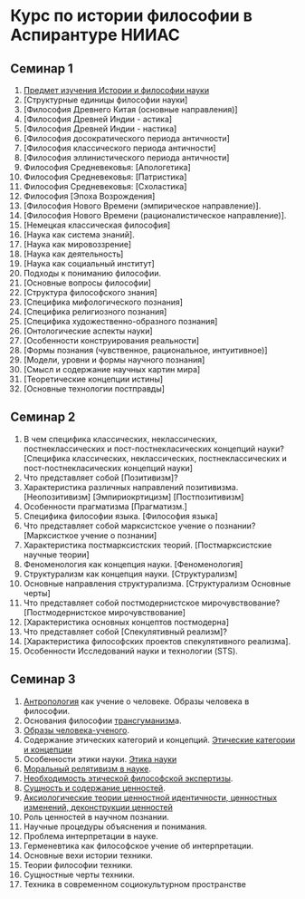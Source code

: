 # Курс по истории философии в Аспирантуре НИИАС

## Семинар 1
1. [Предмет изучения Истории и философии науки](https://github.com/island-jack/philosophy_niias/blob/85439caf243a64ed919f13f7cf4d0fe23172c867/%D0%9F%D1%80%D0%B5%D0%B4%D0%BC%D0%B5%D1%82%20%D0%B8%D0%B7%D1%83%D1%87%D0%B5%D0%BD%D0%B8%D1%8F%20%D0%98%D1%81%D1%82%D0%BE%D1%80%D0%B8%D0%B8%20%D0%B8%20%D1%84%D0%B8%D0%BB%D0%BE%D1%81%D0%BE%D1%84%D0%B8%D0%B8%20%D0%BD%D0%B0%D1%83%D0%BA%D0%B8.md)
2. [Структурные единицы философии науки]
3. [Философия Древнего Китая (основные направления)]
4. [Философия Древней Индии - астика]
5. [Философия Древней Индии - настика]
6. [Философия досократического периода античности]
7. [Философия классического периода античности]
8. [Философия эллинистического периода античности]
9. Философия Средневековья: [Апологетика]
10. Философия Средневековья: [Патристика]
11. Философия Средневековья: [Схоластика]
12. Философия [Эпоха Возрождения]
13. [Философия Нового Времени (эмпирическое направление)].
14. [Философия Нового Времени (рационалистическое направление)].
15. [Немецкая классическая философия]
16. [Наука как система знаний].
17. [Наука как мировоззрение]
18. [Наука как деятельность]
19. [Наука как социальный институт]
20. Подходы к пониманию философии.
21. [Основные вопросы философии]
22. [Структура философского знания]
23. [Специфика мифологического познания]
24. [Специфика религиозного познания]
25. [Специфика художественно-образного познания]
26. [Онтологические аспекты науки]
27. [Особенности конструирования реальности]
28. [Формы познания (чувственное, рациональное, интуитивное)]
29. [Модели, уровни и формы научного познания]
30. [Смысл и содержание научных картин мира]
31. [Теоретические концепции истины]
32. [Основные технологии постправды]

## Семинар 2

1. В чем специфика классических, неклассических, постнеклассических и пост-постнекласических концепций науки? [Специфика классических, неклассических, постнеклассических и пост-постнекласических концепций науки]
2. Что представляет собой [Позитивизм]? 
3. Характеристика различных направлений позитивизма. [Неопозитивизм] [Эмпириокртицизм] [Постпозитивизм]
4. Особенности прагматизма [Прагматизм.]
5. Специфика философии языка. [Философия языка]
6. Что представляет собой марксистское учение о познании?  [Марксисткое учение о познании]
7. Характеристика постмарксистских теорий. [Постмарксистские научные теории]
8. Феноменология как концепция науки. [Феноменология]
9. Структурализм как концепция науки. [Структурализм]
10. Основные направления структурализма. [Структурализм Основные черты]
11. Что представляет собой постмодернистское мирочувствование? [Постмодернистское мирочувствование]
12. [Характеристика основных концептов постмодерна]
13. Что представляет собой [Спекулятивный реализм]?
14. [Характеристика философских проектов спекулятивного реализма].
15. Особенности Исследований науки и технологии (STS).

## Семинар 3

1. [Антропология](https://github.com/island-jack/philosophy_niias/blob/85439caf243a64ed919f13f7cf4d0fe23172c867/%D0%90%D0%BD%D1%82%D1%80%D0%BE%D0%BF%D0%BE%D0%BB%D0%BE%D0%B3%D0%B8%D1%8F.md) как учение о человеке. Образы человека в философии.
2. Основания философии [трансгуманизм](https://github.com/island-jack/philosophy_niias/blob/85439caf243a64ed919f13f7cf4d0fe23172c867/%D1%82%D1%80%D0%B0%D0%BD%D1%81%D0%B3%D1%83%D0%BC%D0%B0%D0%BD%D0%B8%D0%B7%D0%BC.md)а.
3. [Образы человека-ученого](https://github.com/island-jack/philosophy_niias/blob/85439caf243a64ed919f13f7cf4d0fe23172c867/%D0%9E%D0%B1%D1%80%D0%B0%D0%B7%D1%8B%20%D1%87%D0%B5%D0%BB%D0%BE%D0%B2%D0%B5%D0%BA%D0%B0-%D1%83%D1%87%D0%B5%D0%BD%D0%BE%D0%B3%D0%BE.md).
4. Содержание этических категорий и концепций. [Этические категории и концепции](https://github.com/island-jack/philosophy_niias/blob/85439caf243a64ed919f13f7cf4d0fe23172c867/%D0%AD%D1%82%D0%B8%D1%87%D0%B5%D1%81%D0%BA%D0%B8%D0%B5%20%D0%BA%D0%B0%D1%82%D0%B5%D0%B3%D0%BE%D1%80%D0%B8%D0%B8%20%D0%B8%20%D0%BA%D0%BE%D0%BD%D1%86%D0%B5%D0%BF%D1%86%D0%B8%D0%B8.md)
5. Особенности этики науки. [Этика науки](https://github.com/island-jack/philosophy_niias/blob/85439caf243a64ed919f13f7cf4d0fe23172c867/%D0%AD%D1%82%D0%B8%D0%BA%D0%B0%20%D0%BD%D0%B0%D1%83%D0%BA%D0%B8.md)
6. [Моральный релятивизм в науке](https://github.com/island-jack/philosophy_niias/blob/85439caf243a64ed919f13f7cf4d0fe23172c867/%D0%9C%D0%BE%D1%80%D0%B0%D0%BB%D1%8C%D0%BD%D1%8B%D0%B9%20%D1%80%D0%B5%D0%BB%D1%8F%D1%82%D0%B8%D0%B2%D0%B8%D0%B7%D0%BC%20%D0%B2%20%D0%BD%D0%B0%D1%83%D0%BA%D0%B5.md).
7. [Необходимость этической философской экспертизы](https://github.com/island-jack/philosophy_niias/blob/85439caf243a64ed919f13f7cf4d0fe23172c867/%D0%9D%D0%B5%D0%BE%D0%B1%D1%85%D0%BE%D0%B4%D0%B8%D0%BC%D0%BE%D1%81%D1%82%D1%8C%20%D1%8D%D1%82%D0%B8%D1%87%D0%B5%D1%81%D0%BA%D0%BE%D0%B9%20%D1%84%D0%B8%D0%BB%D0%BE%D1%81%D0%BE%D1%84%D1%81%D0%BA%D0%BE%D0%B9%20%D1%8D%D0%BA%D1%81%D0%BF%D0%B5%D1%80%D1%82%D0%B8%D0%B7%D1%8B.md).
8. [Сущность и содержание ценностей](https://github.com/island-jack/philosophy_niias/blob/85439caf243a64ed919f13f7cf4d0fe23172c867/%D0%A1%D1%83%D1%89%D0%BD%D0%BE%D1%81%D1%82%D1%8C%20%D0%B8%20%D1%81%D0%BE%D0%B4%D0%B5%D1%80%D0%B6%D0%B0%D0%BD%D0%B8%D0%B5%20%D1%86%D0%B5%D0%BD%D0%BD%D0%BE%D1%81%D1%82%D0%B5%D0%B9.md).
9. [Аксиологические теории ценностной идентичности, ценностных изменений, деконструкции ценностей](https://github.com/island-jack/philosophy_niias/blob/85439caf243a64ed919f13f7cf4d0fe23172c867/%D0%90%D0%BA%D1%81%D0%B8%D0%BE%D0%BB%D0%BE%D0%B3%D0%B8%D1%87%D0%B5%D1%81%D0%BA%D0%B8%D0%B5%20%D1%82%D0%B5%D0%BE%D1%80%D0%B8%D0%B8%20%D1%86%D0%B5%D0%BD%D0%BD%D0%BE%D1%81%D1%82%D0%BD%D0%BE%D0%B9%20%D0%B8%D0%B4%D0%B5%D0%BD%D1%82%D0%B8%D1%87%D0%BD%D0%BE%D1%81%D1%82%D0%B8%2C%20%D1%86%D0%B5%D0%BD%D0%BD%D0%BE%D1%81%D1%82%D0%BD%D1%8B%D1%85%20%D0%B8%D0%B7%D0%BC%D0%B5%D0%BD%D0%B5%D0%BD%D0%B8%D0%B9%2C%20%D0%B4%D0%B5%D0%BA%D0%BE%D0%BD%D1%81%D1%82%D1%80%D1%83%D0%BA%D1%86%D0%B8%D0%B8%20%D1%86%D0%B5%D0%BD%D0%BD%D0%BE%D1%81%D1%82%D0%B5%D0%B9.md)
10. Роль ценностей в научном познании.
11. Научные процедуры объяснения и понимания.
12. Проблема интерпретации в науке.
13. Герменевтика как философское учение об интерпретации.
14. Основные вехи истории техники.
15. Теории философии техники.
16. Сущностные черты техники.
17. Техника в современном социокультурном пространстве